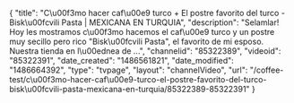{
    "title": "C\u00f3mo hacer caf\u00e9 turco + El postre favorito del turco - Bisk\u00fcvili Pasta | MEXICANA EN TURQUIA",
    "description": "Selamlar! Hoy les mostramos c\u00f3mo hacemos el caf\u00e9 turco y un postre muy secillo pero rico \"Bisk\u00fcvili Pasta\", el favorito de mi esposo. Nuestra tienda en l\u00ednea de ...",
    "channelid": "85322389",
    "videoid": "85322391",
    "date_created": "1486561821",
    "date_modified": "1486664392",
    "type": "tvpage",
    "layout": "channelVideo",
    "url": "\/coffee-test\/c\u00f3mo-hacer-caf\u00e9-turco-el-postre-favorito-del-turco-bisk\u00fcvili-pasta-mexicana-en-turquia\/85322389-85322391"
}